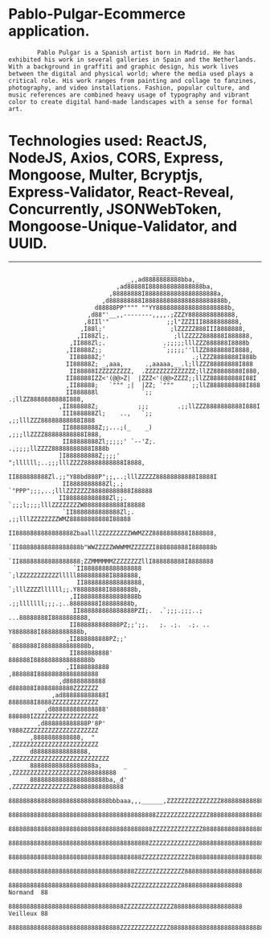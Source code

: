 # Pablo-Pulgar-Ecommerce application. 

            Pablo Pulgar is a Spanish artist born in Madrid. He has exhibited his work in several galleries in Spain and the Netherlands. With a background in graffiti and graphic design, his work lives between the digital and physical world; where the media used plays a critical role. His work ranges from painting and collage to fanzines, photography, and video installations. Fashion, popular culture, and music references are combined heavy usage of typography and vibrant color to create digital hand-made landscapes with a sense for formal art.
            
# Technologies used: ReactJS, NodeJS, Axios, CORS, Express, Mongoose, Multer, Bcryptjs, Express-Validator, React-Reveal, Concurrently, JSONWebToken, Mongoose-Unique-Validator, and UUID.

--------------------------------------------------------------------------------------
  
                                            _______
                                     _,,ad8888888888bba,_
                                  ,ad88888I888888888888888ba,
                                ,88888888I88888888888888888888a,
                              ,d888888888I8888888888888888888888b,
                            d88888PP"""" ""YY88888888888888888888b,
                          ,d88"'__,,--------,,,,.;ZZZY8888888888888,
                         ,8IIl'"                ;;l"ZZZIII8888888888,
                        ,I88l;'                  ;lZZZZZ888III8888888,
                       ,II88Zl;.                  ;llZZZZZ888888I888888,
                     ,II888Zl;.                .;;;;;lllZZZ888888I8888b
                    ,II8888Z;;                 `;;;;;''llZZ8888888I8888,
                     II88888Z;'                        .;lZZZ8888888I888b
                    II88888Z; _,aaa,      .,aaaaa,__.l;llZZZ88888888I888
                     II88888IZZZZZZZZZ,  .ZZZZZZZZZZZZZZ;llZZ88888888I888,
                    II88888IZZ<'(@@>Z|  |ZZZ<'(@@>ZZZZ;;llZZ888888888I88I
                    ,II88888;   `""" ;|  |ZZ; `"""     ;;llZ8888888888I888
                    II888888l            `;;          .;llZZ8888888888I888,
                  ,II888888Z;           ;;;        .;;llZZZ8888888888I888I
                   III888888Zl;    ..,   `;;       ,;;lllZZZ88888888888I888
                   II88888888Z;;...;(_    _)      ,;;;llZZZZ88888888888I888,
                   II88888888Zl;;;;;' `--'Z;.   .,;;;;llZZZZ88888888888I888b
                  ]I888888888Z;;;;'   ";llllll;..;;;lllZZZZ88888888888I8888,
                   II888888888Zl.;;"Y88bd888P";;,..;lllZZZZZ88888888888I8888I
                   II8888888888Zl;.; `"PPP";;;,..;lllZZZZZZZ88888888888I88888
                  II888888888888Zl;;. `;;;l;;;;lllZZZZZZZZW88888888888I88888
                   `II8888888888888Zl;.    ,;;lllZZZZZZZZWMZ88888888888I88888
                   II8888888888888888ZbaalllZZZZZZZZZWWMZZZ8888888888I888888,
                    `II88888888888888888b"WWZZZZZWWWMMZZZZZZI888888888I888888b
                    `II88888888888888888;ZZMMMMMMZZZZZZZZllI888888888I8888888
                      `II8888888888888888 `;lZZZZZZZZZZZlllll888888888I8888888,
                       II8888888888888888, `;lllZZZZllllll;;.Y88888888I8888888b,
                     ,II8888888888888888b   .;;lllllll;;;.;..88888888I88888888b,
                      II888888888888888PZI;.  .`;;;.;;;..; ...88888888I8888888888,
                     II888888888888PZ;;';;.   ;. .;.  .;. .. Y8888888I88888888888b,
                    ,II888888888PZ;;'                        `8888888I8888888888888b,
                     II888888888'                              888888I8888888888888888b
                    ,II888888888                              ,888888I88888888888888888
                  ,d88888888888                              d888888I8888888888ZZZZZZZ
                ,ad888888888888I                              8888888I8888ZZZZZZZZZZZZZ
              ,d888888888888888'                              888888IZZZZZZZZZZZZZZZZZZ
            ,d888888888888P'8P'                               Y888ZZZZZZZZZZZZZZZZZZZZZ
          ,8888888888888,  "                                 ,ZZZZZZZZZZZZZZZZZZZZZZZZ
          d888888888888888,                                ,ZZZZZZZZZZZZZZZZZZZZZZZZZZZ
          888888888888888888a,      _                    ,ZZZZZZZZZZZZZZZZZZZZ888888888
          888888888888888888888ba,_d'                  ,ZZZZZZZZZZZZZZZZZ88888888888888
          8888888888888888888888888888bbbaaa,,,______,ZZZZZZZZZZZZZZZ888888888888888888
          88888888888888888888888888888888888888888ZZZZZZZZZZZZZZZ888888888888888888888
          8888888888888888888888888888888888888888ZZZZZZZZZZZZZZ88888888888888888888888
          888888888888888888888888888888888888888ZZZZZZZZZZZZZZ888888888888888888888888
          8888888888888888888888888888888888888ZZZZZZZZZZZZZZ88888888888888888888888888
          88888888888888888888888888888888888ZZZZZZZZZZZZZZ8888888888888888888888888888
          8888888888888888888888888888888888ZZZZZZZZZZZZZZ88888888888888888 Normand  88
          88888888888888888888888888888888ZZZZZZZZZZZZZZ8888888888888888888 Veilleux 88
          8888888888888888888888888888888ZZZZZZZZZZZZZZ88888888888888888888888888888888
